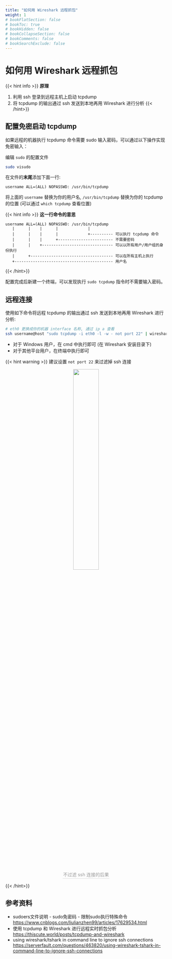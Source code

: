 ```yaml
---
title: "如何用 Wireshark 远程抓包"
weight: 1
# bookFlatSection: false
# bookToc: true
# bookHidden: false
# bookCollapseSection: false
# bookComments: false
# bookSearchExclude: false
---
```


# 如何用 Wireshark 远程抓包

{{< hint info >}}
**原理**

1. 利用 ssh 登录到远程主机上启动 tcpdump
2. 将 tcpdump 的输出通过 ssh 发送到本地再用 Wireshark 进行分析
{{< /hint>}}

## 配置免密启动 tcpdump

如果远程的机器执行 tcpdump 命令需要 sudo 输入密码，可以通过以下操作实现免密输入：

编辑 `sudo` 的配置文件
```bash
sudo visudo
```

在文件的**末尾**添加下面一行:
```
username ALL=(ALL) NOPASSWD: /usr/bin/tcpdump
```
将上面的 `username` 替换为你的用户名, `/usr/bin/tcpdump` 替换为你的 tcpdump 的位置 (可以通过 `which tcpdump` 查看位置)

{{< hint info >}}
**这一行命令的意思**

```
username ALL=(ALL) NOPASSWD: /usr/bin/tcpdump
   |      |    |      |             |
   |      |    |      |             +---------- 可以执行 tcpdump 命令
   |      |    |      +------------------------ 不需要密码
   |      |    +------------------------------- 可以以所有用户/用户组的身份执行
   |      +------------------------------------ 可以在所有主机上执行
   +------------------------------------------- 用户名
```
{{< /hint>}}

配置完成后新建一个终端，可以发现执行 `sudo tcpdump` 指令时不需要输入密码。

## 远程连接

使用如下命令将远程 tcpdump 的输出通过 ssh 发送到本地再用 Wireshark 进行分析:

```bash
# eth0 更换成你的机器 interface 名称, 通过 ip a 查看
ssh username@host "sudo tcpdump -i eth0 -l -w - not port 22" | wireshark -k -i -
```

- 对于 Windows 用户，在 cmd 中执行即可 (在 Wireshark 安装目录下)
- 对于其他平台用户，在终端中执行即可

{{< hint warning >}}
建议设置 `not port 22` 来过滤掉 ssh 连接

<div align="center">
<img src="/image/net/wireshark-remote/nossh.png" width="40%">
    <br>
    <div style="border-bottom: 1px solid #d9d9d9;
    display: inline-block;
    color: #999;
    padding: 2px;">不过滤 ssh 连接的后果</div>
	<!-- <img src="" >
    msdos -->
</div>

{{< /hint>}}


## 参考资料

- sudoers文件说明 - sudo免密码 - 限制sudo执行特殊命令 https://www.cnblogs.com/liulianzhen99/articles/17629534.html
- 使用 tcpdump 和 Wireshark 进行远程实时抓包分析 https://thiscute.world/posts/tcpdump-and-wireshark
- using wireshark/tshark in command line to ignore ssh connections https://serverfault.com/questions/463820/using-wireshark-tshark-in-command-line-to-ignore-ssh-connections